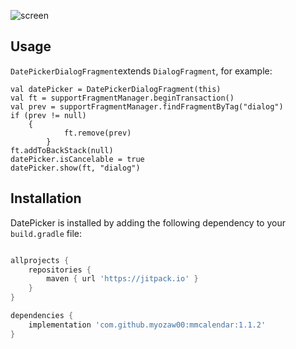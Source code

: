 

![screen](https://raw.githubusercontent.com/myozaw00/mmcalendar/development/images/screen_shot_04.png)

## Usage

`DatePickerDialogFragment`extends `DialogFragment`, for example:

```
val datePicker = DatePickerDialogFragment(this)
val ft = supportFragmentManager.beginTransaction()
val prev = supportFragmentManager.findFragmentByTag("dialog")
if (prev != null)
	{
            ft.remove(prev)
        }
ft.addToBackStack(null)
datePicker.isCancelable = true
datePicker.show(ft, "dialog")
```


## Installation

DatePicker is installed by adding the following dependency to your `build.gradle` file:

```groovy

allprojects {
	repositories {
		maven { url 'https://jitpack.io' }
	}
}

dependencies {
	implementation 'com.github.myozaw00:mmcalendar:1.1.2'
}
```





